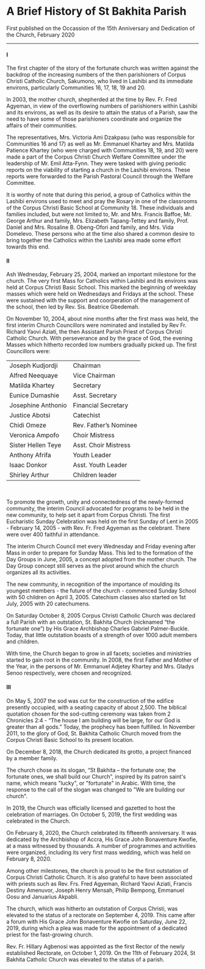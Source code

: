 # A Brief History of St Bakhita Parish
First published on the Occassion of the 15th Anniversary and Dedication of the Church, February 2020

---

#### I

The first chapter of the story of the fortunate church was written against the backdrop of the increasing numbers of the then parishioners of Corpus Christi Catholic Church, Sakumono, who lived in Lashibi and its immediate environs, particularly Communities 16, 17, 18, 19 and 20.

In 2003, the mother church, shepherded at the time by Rev. Fr. Fred Agyeman, in view of the overflowing numbers of parishioners within Lashibi and its environs, as well as its desire to attain the status of a Parish, saw the need to have some of those parishioners coordinate and organize the affairs of their communities. 

The representatives, Mrs. Victoria Ami Dzakpasu (who was responsible for Communities 16 and 17) as well as Mr. Emmanuel Khartey and Mrs. Matilda Patience Khartey (who were charged with Communities 18, 19, and 20) were made a part of the Corpus Christi Church Welfare Committee under the leadership of Mr. Emil Atta-Fynn. They were tasked with giving periodic reports on the viability of starting a church in the Lashibi environs. These reports were forwarded to the Parish Pastoral Council through the Welfare Committee. 

It is worthy of note that during this period, a group of Catholics within the Lashibi environs used to meet and pray the Rosary in one of the classrooms of the Corpus Christi Basic School at Community 18. These individuals and families included, but were not limited to, Mr. and Mrs. Francis Baffoe, Mr. George Arthur and family, Mrs. Elizabeth Tapang-Tettey and family, Prof. Daniel and Mrs. Rosaline B. Obeng-Ofori and family, and Mrs. Vida Domelevo. These persons who at the time also shared a common desire to bring together the Catholics within the Lashibi area made some effort towards this end.

#### II

Ash Wednesday, February 25, 2004, marked an important milestone for the church. The very first Mass for Catholics within Lashibi and its environs was held at Corpus Christi Basic School. This marked the beginning of weekday masses which were held on Wednesdays and Fridays at the school. These were sustained with the support and coorperation of the management of the school, then led by Rev. Sis. Beatrice Gbedemah.

On November 10, 2004, about nine months after the first mass was held, the first interim Church Councillors were nominated and installed by Rev Fr. Richard Yaovi Aziati, the then Assistant Parish Priest of Corpus Christi Catholic Church. With perseverance and by the grace of God, the evening Masses which hitherto recorded low numbers gradually picked up. The first Councillors were:

<table>
    <tbody>
        <tr>
            <td>Joseph Kudjordji</td>
            <td>Chairman</td>
        </tr>
        <tr>
            <td>Alfred Neequaye</td>
            <td>Vice Chairman</td>
        </tr>
        <tr>
            <td>Matilda Khartey</td>
            <td>Secretary</td>
        </tr>
        <tr>
            <td>Eunice Dumashie</td>
            <td>Asst. Secretary</td>
        </tr>
        <tr>
            <td>Josephine Anthonio</td>
            <td>Financial Secretary</td>
        </tr>
        <tr>
            <td>Justice Abotsi</td>
            <td>Catechist</td>
        </tr>
        <tr>
            <td>Chidi Omeze</td>
            <td>Rev. Father’s Nominee</td>
        </tr>
        <tr>
            <td>Veronica Ampofo</td>
            <td>Choir Mistress</td>
        </tr>
        <tr>
            <td>Sister Hellen Teye</td>
            <td>Asst. Choir Mistress</td>
        </tr>
        <tr>
            <td>Anthony Afrifa</td>
            <td>Youth Leader</td>
        </tr>
        <tr>
            <td>Isaac Donkor</td>
            <td>Asst. Youth Leader</td>
        </tr>
        <tr>
            <td>Shirley Arthur</td>
            <td>Children leader</td>
        </tr>
    </tbody>
</table><br> 

To promote the growth, unity and connectedness of the newly-formed community, the interim Council advocated for programs to be held in the new community, to help set it apart from Corpus Christi. The first Eucharistic Sunday Celebration was held on the first Sunday of Lent in 2005 - February 14, 2005 - with Rev. Fr. Fred Agyeman as the celebrant. There were over 400 faithful in attendance.

The interim Church Council met every Wednesday and Friday evening after Mass in order to prepare for Sunday Mass. This led to the formation of the Day Groups in June, 2005, a concept adopted from the mother church. The Day Group concept still serves as the pivot around which the church organizes all its activities.

The new community, in recognition of the importance of moulding its youngest members - the future of the church - commenced Sunday School with 50 children on April 3, 2005. Catechism classes also started on 1st July, 2005 with 20 catechumens.

On Saturday October 8, 2005 Corpus Christi Catholic Church was declared a full Parish with an outstation, St. Bakhita Church (nicknamed “the fortunate one”) by His Grace Archbishop Charles Gabriel Palmer-Buckle. Today, that little outstation boasts of a strength of over 1000 adult members and children.

With time, the Church began to grow in all facets; societies and ministries started to gain root in the community. In 2008, the first Father and Mother of the Year, in the persons of Mr. Emmanuel Adjetey Khartey and Mrs. Gladys Senoo respectively, were chosen and recognized.

#### III

On May 5, 2007 the sod was cut for the construction of the edifice presently occupied, with a seating capacity of about 2,500. The biblical quotation chosen for the sod-cutting ceremony was taken from 2 Chronicles 2:4 - “The house I am building will be large, for our God is greater than all gods.” Today, the prophecy has been fulfilled. In November 2011, to the glory of God, St. Bakhita Catholic Church moved from the Corpus Christi Basic School to its present location. 

On December 8, 2018, the Church dedicated its grotto, a project financed by a member family.

The church chose as its slogan, “St Bakhita – the fortunate one; the fortunate ones, we shall build our Church”, inspired by its patron saint's name, which means "lucky", or "fortunate" in Arabic. With time, the response to the call of the slogan was changed to "We are building our church".

In 2019, the Church was officially licensed and gazetted to host the celebration of marriages. On October 5, 2019, the first wedding was celebrated in the Church.

On February 8, 2020, the Church celebrated its fifteenth anniversary. It was dedicated by the Archbishop of Accra, His Grace John Bonaventure Kwofie, at a mass witnessed by thousands. A number of programmes and activities were organized, including its very first mass wedding, which was held on February 8, 2020.

Among other milestones, the church is proud to be the first outstation of Corpus Christi Catholic Church. It is also grateful to have been associated with priests such as Rev. Frs. Fred Agyeman, Richard Yaovi Aziati, Francis Destiny Amenuvor, Joseph Henry Mensah, Philip Bempong, Emmanuel Gosu and Januarius Akpabli.

The church, which was hitherto an outstation of Corpus Christi, was elevated to the status of a rectorate on September 4, 2019. This came after a forum with His Grace John Bonaventure Kwofie on Saturday, June 22, 2019, during which a plea was made for the appointment of a dedicated priest for the fast-growing church.

Rev. Fr. Hillary Agbenosi was appointed as the first Rector of the newly established Rectorate, on October 1, 2019. On the 11th of February 2024, St Bakhita Catholic Church was elevated to the status of a parish.